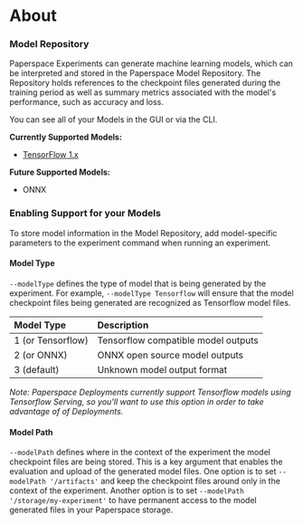 # About

### Model Repository 

Paperspace Experiments can generate machine learning models, which can be interpreted and stored in the Paperspace Model Repository. The Repository holds references to the checkpoint files generated during the training period as well as summary metrics associated with the model's performance, such as accuracy and loss.

You can see all of your Models in the GUI or via the CLI.

**Currently Supported Models:**

* [TensorFlow 1.x](https://www.tensorflow.org/guide/saved_model)

**Future Supported Models:**

* ONNX

### Enabling Support for your Models

To store model information in the Model Repository, add model-specific parameters to the experiment command when running an experiment. 

#### Model Type

`--modelType` defines the type of model that is being generated by the experiment. For example, `--modelType Tensorflow` will ensure that the model checkpoint files being generated are recognized as Tensorflow model files.

| Model Type | Description |
| :--- | :--- |
| 1 \(or Tensorflow\) | Tensorflow compatible model outputs |
| 2 \(or ONNX\) | ONNX open source model outputs |
| 3 \(default\) | Unknown model output format |

_Note: Paperspace Deployments currently support Tensorflow models using Tensorflow Serving, so you'll want to use this option in order to take advantage of of Deployments._

#### Model Path

`--modelPath` defines where in the context of the experiment the model checkpoint files are being stored. This is a key argument that enables the evaluation and upload of the generated model files. One option is to set `--modelPath '/artifacts'` and keep the checkpoint files around only in the context of the experiment. Another option is to set `--modelPath '/storage/my-experiment'` to have permanent access to the model generated files in  your Paperspace storage. 

 

